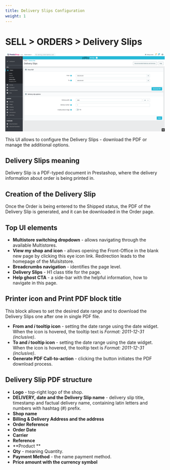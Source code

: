 ```yaml
---
title: Delivery Slips Configuration
weight: 1
---
```


# SELL > ORDERS > Delivery Slips

![Delivery Slips UI](static/img/orders-delivery-slips.png)

This UI allows to configure the Delivery Slips - download the PDF or manage the additional options.

## Delivery Slips meaning

Delivery Slip is a PDF-typed document in Prestashop, where the delivery information about order is being printed in. 

## Creation of the Delivery Slip

Once the Order is being entered to the Shipped status, the PDF of the Delivery Slip is generated, and it can be downloaded in the Order page. 

## Top UI elements

- **Multistore switching dropdown** - allows navigating through the available Multistores.
- **View my shop and icon** - allows opening the Front-Office in the blank new page by clicking this eye icon link. Redirection leads to the homepage of the Mulsitstore.
- **Breadcrumbs navigation** - identifies the page level.
- **Delivery Slips** - H1 class title for the page.
- **Help ghost CTA** - a side-bar with the helpful information, how to navigate in this page.

## Printer icon and Print PDF block title

This block allows to set the desired date range and to download the Delivery Slips one after one in single PDF file.

- **From and _i_ tooltip icon** - setting the date range using the date widget. When the icon is hovered, the tooltip text is _Format: 2011-12-31 (inclusive)_.
- **To and _i_ tooltip icon** - setting the date range using the date widget. When the icon is hovered, the tooltip text is _Format: 2011-12-31 (inclusive)_.
- **Generate PDF Call-to-action** - clicking the button initiates the PDF download process.

## Delivery Slip PDF structure

- **Logo** - top-right logo of the shop.
- **DELIVERY, date and the Delivery Slip name** - delivery slip title, timestamp and factual delivery name, containing latin letters and numbers with hashtag (#) prefix.
- **Shop name**
- **Billing & Delivery Address and the address**
- **Order Reference**
- **Order Date**
- **Carrier**
- **Reference**
- **Product **
- **Qty** - meaning Quantity.
- **Payment Method** - the name payment method.
- **Price amount with the currency symbol**

